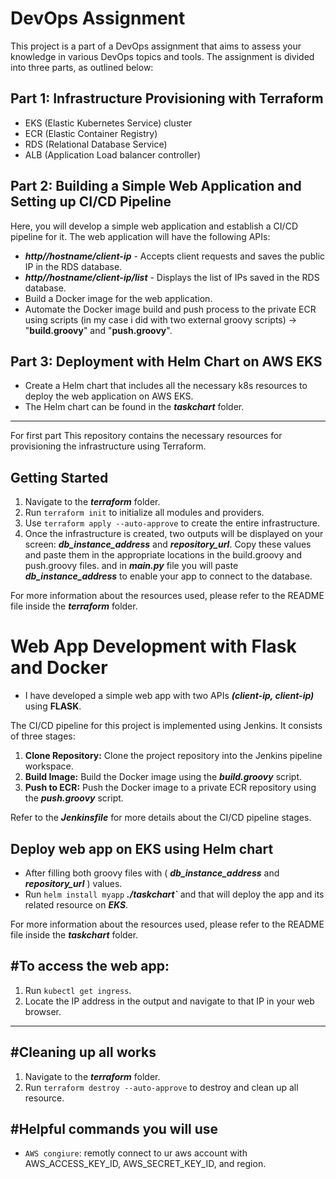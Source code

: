 # DevOps Assignment

This project is a part of a DevOps assignment that aims to assess your knowledge in various DevOps topics and tools. The assignment is divided into three parts, as outlined below:

## Part 1: Infrastructure Provisioning with Terraform
- EKS (Elastic Kubernetes Service) cluster
- ECR (Elastic Container Registry)
- RDS (Relational Database Service)
- ALB (Application Load balancer controller) 

## Part 2: Building a Simple Web Application and Setting up CI/CD Pipeline

Here, you will develop a simple web application and establish a CI/CD pipeline for it. The web application will have the following APIs:

- ***http//hostname/client-ip*** - Accepts client requests and saves the public IP in the RDS database.
- ***http//hostname/client-ip/list*** - Displays the list of IPs saved in the RDS database.
- Build a Docker image for the web application.
- Automate the Docker image build and push process to the private ECR using scripts (in my case i did with two external groovy scripts) 
		-> "__build.groovy__" and "__push.groovy__".
  
## Part 3: Deployment with Helm Chart on __AWS EKS__
   - Create a Helm chart that includes all the necessary k8s resources to deploy the web application on AWS EKS.
   - The Helm chart can be found in the ***taskchart*** folder.

-----------------------------------------------------------------------------------------------------------------------


For first part This repository contains the necessary resources for provisioning the infrastructure using Terraform. 

## Getting Started

1. Navigate to the ***terraform*** folder.
2. Run `terraform init` to initialize all modules and providers.
3. Use `terraform apply --auto-approve` to create the entire infrastructure.
4. Once the infrastructure is created, two outputs will be displayed on your screen: ***db_instance_address*** and ***repository_url***.
 Copy these values and paste them in the appropriate locations in the build.groovy and push.groovy files.
 and in ***main.py*** file you will paste ***db_instance_address*** to enable your app to connect to the database.

For more information about the resources used, please refer to the README file inside the ***terraform*** folder.



# Web App Development with Flask and Docker

- I have developed a simple web app with two APIs ***(client-ip, client-ip)*** using __FLASK__.

The CI/CD pipeline for this project is implemented using Jenkins. It consists of three stages:

1. **Clone Repository:** Clone the project repository into the Jenkins pipeline workspace.
2. **Build Image:** Build the Docker image using the ***build.groovy*** script.
3. **Push to ECR:** Push the Docker image to a private ECR repository using the ***push.groovy*** script.

Refer to the ***Jenkinsfile*** for more details about the CI/CD pipeline stages.



## Deploy web app on EKS using Helm chart 
- After filling both groovy files with ( ***db_instance_address*** and ***repository_url*** ) values.
- Run `helm install myapp` ***./taskchart`*** and that will deploy the app and its related resource on ***EKS***.

For more information about the resources used, please refer to the README file inside the ***taskchart*** folder.


#To access the web app: 
------------------------
1. Run `kubectl get ingress`.
2. Locate the IP address in the output and navigate to that IP in your web browser.

-----------------------------------------------------------------------------------------------------------


#Cleaning up all works
---------------------

1. Navigate to the ***terraform*** folder.
2. Run `terraform destroy --auto-approve` to destroy and clean up all resource.

#Helpful commands you will use 
-----------------------------
- `AWS congiure`: remotly connect to ur aws account with AWS_ACCESS_KEY_ID, AWS_SECRET_KEY_ID, and region.


	


